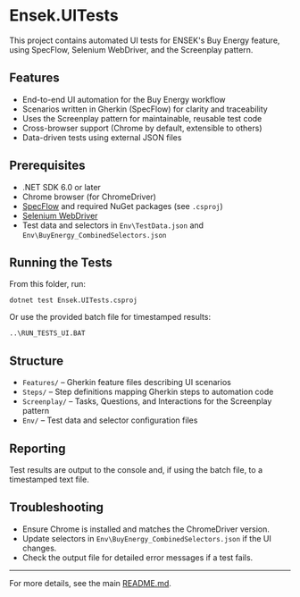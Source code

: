 # Ensek.UITests

This project contains automated UI tests for ENSEK's Buy Energy feature, using SpecFlow, Selenium WebDriver, and the Screenplay pattern.

## Features

- End-to-end UI automation for the Buy Energy workflow
- Scenarios written in Gherkin (SpecFlow) for clarity and traceability
- Uses the Screenplay pattern for maintainable, reusable test code
- Cross-browser support (Chrome by default, extensible to others)
- Data-driven tests using external JSON files

## Prerequisites

- .NET SDK 6.0 or later
- Chrome browser (for ChromeDriver)
- [SpecFlow](https://specflow.org/) and required NuGet packages (see `.csproj`)
- [Selenium WebDriver](https://www.selenium.dev/)
- Test data and selectors in `Env\TestData.json` and `Env\BuyEnergy_CombinedSelectors.json`

## Running the Tests

From this folder, run:

```
dotnet test Ensek.UITests.csproj
```

Or use the provided batch file for timestamped results:

```
..\RUN_TESTS_UI.BAT
```

## Structure

- `Features/` – Gherkin feature files describing UI scenarios
- `Steps/` – Step definitions mapping Gherkin steps to automation code
- `Screenplay/` – Tasks, Questions, and Interactions for the Screenplay pattern
- `Env/` – Test data and selector configuration files

## Reporting

Test results are output to the console and, if using the batch file, to a timestamped text file.

## Troubleshooting

- Ensure Chrome is installed and matches the ChromeDriver version.
- Update selectors in `Env\BuyEnergy_CombinedSelectors.json` if the UI changes.
- Check the output file for detailed error messages if a test fails.

---
For more details, see the main [README.md](../README.md).
